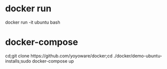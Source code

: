 <h1>docker run</h1>docker run -it ubuntu bash<br>
<h1>docker-compose</h1>cd;git clone https://github.com/yoyoware/docker;cd ./docker/demo-ubuntu-installs;sudo docker-compose up<br>

